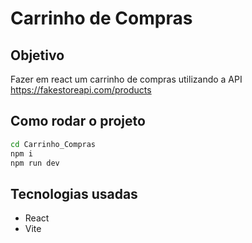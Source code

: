 # Carrinho de Compras

## Objetivo

Fazer em react um carrinho de compras utilizando a API https://fakestoreapi.com/products

## Como rodar o projeto

```bash
cd Carrinho_Compras
npm i
npm run dev
```

## Tecnologias usadas

* React
* Vite